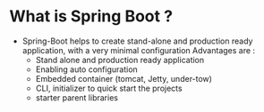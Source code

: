 # What is Spring Boot ?
  - Spring-Boot helps to create stand-alone and production ready application, with a very minimal configuration
  Advantages are :
    - Stand alone and production ready application
    - Enabling auto configuration
    - Embedded container (tomcat, Jetty, under-tow)
    - CLI, initializer to quick start the projects
    - starter parent libraries
    

